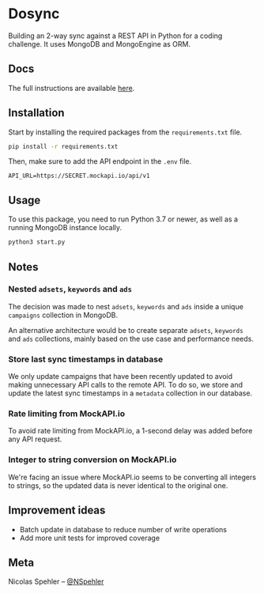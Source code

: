 # Dosync

Building an 2-way sync against a REST API in Python for a coding challenge. It uses MongoDB and MongoEngine as ORM.

## Docs

The full instructions are available [here](docs/instructions).

## Installation

Start by installing the required packages from the `requirements.txt` file.

```sh
pip install -r requirements.txt
```

Then, make sure to add the API endpoint in the `.env` file.

```env
API_URL=https://SECRET.mockapi.io/api/v1
```

## Usage

To use this package, you need to run Python 3.7 or newer, as well as a running MongoDB instance locally.

```sh
python3 start.py
```

## Notes

### Nested `adsets`, `keywords` and `ads`

The decision was made to nest `adsets`, `keywords` and `ads` inside a unique `campaigns` collection in MongoDB.

An alternative architecture would be to create separate `adsets`, `keywords` and `ads` collections, mainly based on the use case and performance needs.

### Store last sync timestamps in database

We only update campaigns that have been recently updated to avoid making unnecessary API calls to the remote API. To do so, we store and update the latest sync timestamps in a `metadata` collection in our database.

### Rate limiting from MockAPI.io

To avoid rate limiting from MockAPI.io, a 1-second delay was added before any API request.

### Integer to string conversion on MockAPI.io

We're facing an issue where MockAPI.io seems to be converting all integers to strings, so the updated data is never identical to the original one.

## Improvement ideas

- Batch update in database to reduce number of write operations
- Add more unit tests for improved coverage

## Meta

Nicolas Spehler – [@NSpehler](https://twitter.com/NSpehler)

